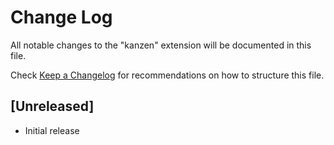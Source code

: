 # Change Log

All notable changes to the "kanzen" extension will be documented in this file.

Check [Keep a Changelog](http://keepachangelog.com/) for recommendations on how to structure this file.

## [Unreleased]

- Initial release
